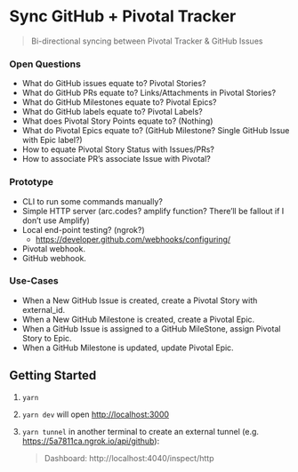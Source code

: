 # Sync GitHub + Pivotal Tracker

> Bi-directional syncing between Pivotal Tracker &amp; GitHub Issues

### Open Questions

- What do GitHub issues equate to? Pivotal Stories?
- What do GitHub PRs equate to? Links/Attachments in Pivotal Stories?
- What do GitHub Milestones equate to? Pivotal Epics?
- What do GitHub labels equate to? Pivotal Labels?
- What does Pivotal Story Points equate to? (Nothing)
- What do Pivotal Epics equate to? (GitHub Milestone? Single GitHub Issue with Epic label?)
- How to equate Pivotal Story Status with Issues/PRs?
- How to associate PR’s associate Issue with Pivotal?

### Prototype

- CLI to run some commands manually?
- Simple HTTP server (arc.codes? amplify function? There’ll be fallout if I don’t use Amplify)
- Local end-point testing? (ngrok?)
  - https://developer.github.com/webhooks/configuring/
- Pivotal webhook.
- GitHub webhook.

### Use-Cases

- When a New GitHub Issue is created, create a Pivotal Story with external_id.
- When a New GitHub Milestone is created, create a Pivotal Epic.
- When a GitHub Issue is assigned to a GitHub MileStone, assign Pivotal Story to Epic.
- When a GitHub Milestone is updated, update Pivotal Epic.

## Getting Started

1. `yarn`
1. `yarn dev` will open <http://localhost:3000>
1. `yarn tunnel` in another terminal to create an external tunnel (e.g. <https://5a7811ca.ngrok.io/api/github>):

   > Dashboard: http://localhost:4040/inspect/http
